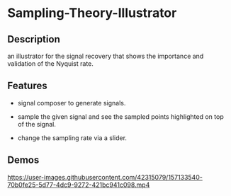 # Sampling-Theory-Illustrator
## Description
an illustrator for the signal recovery that shows the importance and validation of the Nyquist rate.

## Features
- signal composer to generate signals.

- sample the given signal and see the sampled points highlighted on top of the signal.

- change the sampling rate via a slider.

## Demos

https://user-images.githubusercontent.com/42315079/157133540-70b0fe25-5d77-4dc9-9272-421bc941c098.mp4

